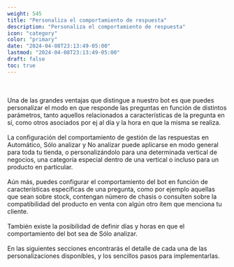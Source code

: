 ```yaml
---
weight: 545
title: "Personaliza el comportamiento de respuesta"
description: "Personaliza el comportamiento de respuesta"
icon: "category"
color: "primary"
date: "2024-04-08T23:13:49-05:00"
lastmod: "2024-04-08T23:13:49-05:00"
draft: false
toc: true
---
```

<br></br>
Una de las grandes ventajas que distingue a nuestro bot es que puedes personalizar el modo en que responde las preguntas en función de distintos parámetros, tanto aquellos relacionados a características de la pregunta en sí, como otros asociados por ej al día y la hora en que la misma se realiza.<br></br>
La configuración del comportamiento de gestión de las respuestas en Automático, Sólo analizar y No analizar puede aplicarse en modo general para toda tu tienda, o personalizándolo para una determinada vertical de negocios, una categoría especial dentro de una vertical o incluso para un producto en particular. 
<br></br>
Aún más, puedes configurar el comportamiento del bot en función de características específicas de una pregunta, como por ejemplo aquellas que sean sobre stock, contengan número de chasis o consulten sobre la compatibilidad del producto en venta con algún otro ítem que menciona tu cliente.
<br></br>
También existe la posibilidad de definir días y horas en que el comportamiento del bot sea de Sólo analizar.
<br></br>
En las siguientes secciones encontrarás el detalle de cada una de las personalizaciones disponibles, y los sencillos pasos para implementarlas.

